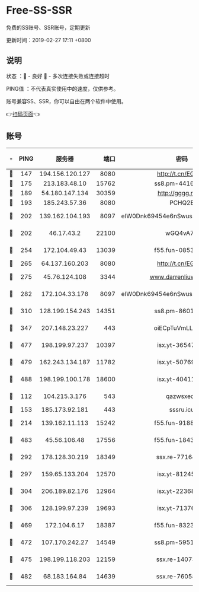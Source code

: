 # Free-SS-SSR

免费的SS账号、SSR账号，定期更新

更新时间：2019-02-27 17:11 +0800

## 说明

状态     ：🙂 - 良好 🙁 - 多次连接失败或连接超时

PING值   ：不代表真实使用中的速度，仅供参考。

账号兼容SS、SSR，你可以自由在两个软件中使用。

👉[扫码页面](https://liesauer.github.io/free-ss-ssr.github.io/)👈

## 账号

|-|PING|服务器|端口|密码|加密方式|区域|
|:----:|:----:|:-----:|-----:|:----:|:----:|:----:|
|🙂|147|194.156.120.127|8080|http://t.cn/EGJIyrl|rc4-md5|RU|
|🙂|175|213.183.48.10|15762|ss8.pm-44164718|rc4-md5|RU|
|🙂|189|54.180.147.134|30359|http://gggg.rocks|chacha20|KR|
|🙂|193|185.243.57.36|8080|PCHQ2E|rc4-md5|US|
|🙂|202|139.162.104.193|8097|eIW0Dnk69454e6nSwuspv9DmS201tQ0D|aes-256-cfb|JP|
|🙂|202|46.17.43.2|22100|wGQ4vA7D|aes-256-gcm|RU|
|🙂|254|172.104.49.43|13039|f55.fun-08537634|aes-256-cfb|SG|
|🙂|265|64.137.160.203|8080|http://t.cn/EGJIyrl|rc4-md5|CA|
|🙂|275|45.76.124.108|3344|www.darrenliuwei.com|aes-256-cfb|AU|
|🙂|282|172.104.33.178|8097|eIW0Dnk69454e6nSwuspv9DmS201tQ0D|aes-256-cfb|SG|
|🙂|310|128.199.154.243|14351|ss8.pm-86017708|aes-256-cfb|SG|
|🙂|347|207.148.23.227|443|oiECpTuVmLLxk4Ts|aes-256-cfb|US|
|🙂|477|198.199.97.237|10397|isx.yt-36547165|aes-256-cfb|US|
|🙂|479|162.243.134.187|11782|isx.yt-50769400|aes-256-cfb|US|
|🙂|488|198.199.100.178|18600|isx.yt-40411480|aes-256-cfb|US|
|🙂|112|104.215.3.176|543|qazwsxedc|aes-256-gcm|JP|
|🙂|153|185.173.92.181|443|sssru.icu|rc4-md5|RU|
|🙂|214|139.162.11.113|15242|f55.fun-91886429|aes-256-cfb|SG|
|🙂|483|45.56.106.48|17556|f55.fun-18434064|aes-256-cfb|US|
|🙁|292|178.128.30.219|18349|ssx.re-77164878|aes-256-cfb|SG|
|🙁|297|159.65.133.204|12570|isx.yt-81245321|aes-256-cfb|SG|
|🙁|304|206.189.82.176|12964|isx.yt-22368985|aes-256-cfb|SG|
|🙁|306|128.199.97.239|19693|isx.yt-71376906|aes-256-cfb|SG|
|🙁|469|172.104.6.17|18387|f55.fun-83237856|aes-256-cfb|US|
|🙁|472|107.170.242.27|14549|ss8.pm-59512535|aes-256-cfb|US|
|🙁|475|198.199.118.203|12159|ssx.re-14073508|aes-256-cfb|US|
|🙁|482|68.183.164.84|14639|ssx.re-76058671|aes-256-cfb|US|
